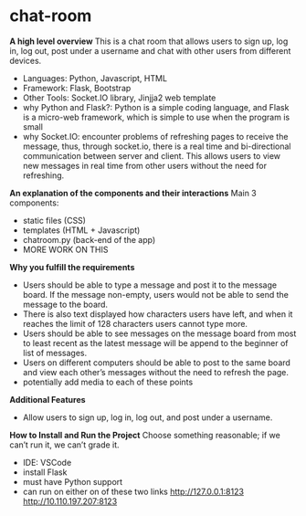 # chat-room

**A high level overview**
This is a chat room that allows users to sign up, log in, log out, post under a username and chat with other users from different devices.
- Languages: Python, Javascript, HTML
- Framework: Flask, Bootstrap
- Other Tools: Socket.IO library, Jinjja2 web template
- why Python and Flask?: Python is a simple coding language, and Flask is a micro-web framework, which is simple to use when the program is small 
- why Socket.IO: encounter problems of refreshing pages to receive the message, thus, through socket.io, there is a real time and bi-directional communication between server and client. This allows users to view new messages in real time from other users without the need for refreshing.

**An explanation of the components and their interactions**
Main 3 components:
- static files (CSS)
- templates (HTML + Javascript)
- chatroom.py (back-end of the app) 
- MORE WORK ON THIS

**Why you fulfill the requirements**
- Users should be able to type a message and post it to the message board. If the message non-empty, users would not be able to send the message to the board.
- There is also text displayed how characters users have left, and when it reaches the limit of 128 characters users cannot type more.
- Users should be able to see messages on the message board from most to least recent as the latest message will be append to the beginner of list of messages.
- Users on different computers should be able to post to the same board and view each other’s messages without the need to refresh the page.
- potentially add media to each of these points 

**Additional Features**
- Allow users to sign up, log in, log out, and post under a username.

**How to Install and Run the Project**
Choose something reasonable; if we can’t run it, we can’t grade it.
- IDE: VSCode
- install Flask
- must have Python support
- can run on either on of these two links
    http://127.0.0.1:8123
    http://10.110.197.207:8123

